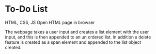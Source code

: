 # To-Do List

HTML, CSS, JS 
Open HTML page in browser

The webpage takes a user input and creates a list element with the user input, and this is then appended to an un ordered list. In addition a delete feature is created as a span element and appended to the list object created. 